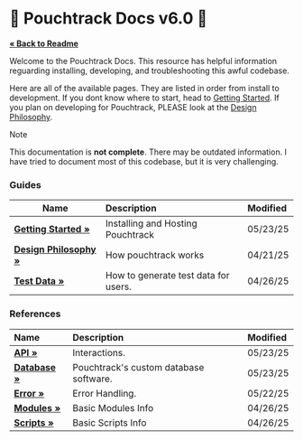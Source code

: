 # 📖 Pouchtrack Docs v6.0 📖

<b><a href="../README.md">« Back to Readme</a></b>

Welcome to the Pouchtrack Docs. This resource has helpful information reguarding installing, developing, and troubleshooting this awful codebase.

Here are all of the available pages. They are listed in order from install to development. If you dont know where to start, head to [Getting Started](gettingstarted.md). If you plan on developing for Pouchtrack, PLEASE look at the [Design Philosophy](guides/design-philosophy.md).

> [!NOTE]
> This documentation is **not complete**. There may be outdated information. I have tried to document most of this codebase, but it is very challenging.

### Guides

| Name                                                   | Description                          | Modified |
| ------------------------------------------------------ | :----------------------------------- | :------- |
| **[Getting Started »](guides/getting-started.md)**     | Installing and Hosting Pouchtrack    | 05/23/25 |
| **[Design Philosophy »](guides/design-philosophy.md)** | How pouchtrack works                 | 04/21/25 |
| **[Test Data »](guides/test-data.md)**                 | How to generate test data for users. | 04/26/25 |

### References

| Name                                     | Description                            | Modified |
| :--------------------------------------- | :------------------------------------- | :------- |
| **[API »](references/api.md)**           | Interactions.                          | 05/23/25 |
| **[Database »](references/database.md)** | Pouchtrack's custom database software. | 05/23/25 |
| **[Error »](references/error.md)**       | Error Handling.                        | 05/22/25 |
| **[Modules »](references/modules.md)**   | Basic Modules Info                     | 04/26/25 |
| **[Scripts »](references/scripts.md)**   | Basic Scripts Info                     | 04/26/25 |
